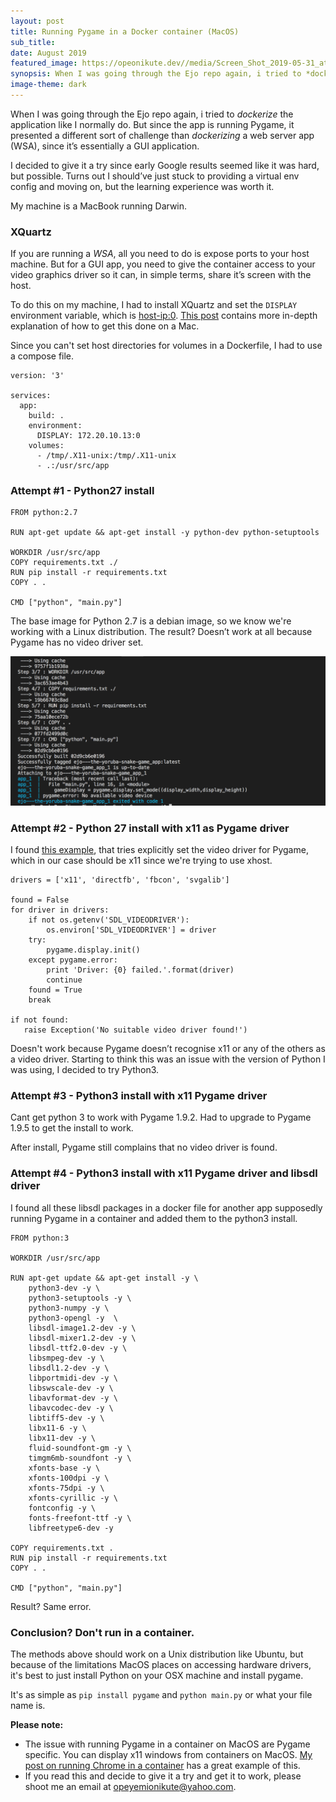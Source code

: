 ```yaml
---
layout: post
title: Running Pygame in a Docker container (MacOS)
sub_title: 
date: August 2019
featured_image: https://opeonikute.dev//media/Screen_Shot_2019-05-31_at_09-548f6c6f-d375-44d3-b794-845e5e2a0041.23.51.png
synopsis: When I was going through the Ejo repo again, i tried to *dockerize* the application like I normally do.
image-theme: dark
---
```


When I was going through the Ejo repo again, i tried to *dockerize* the application like I normally do. But since the app is running Pygame, it presented a different sort of challenge than *dockerizing* a web server app (WSA), since it’s essentially a GUI application.

I decided to give it a try since early Google results seemed like it was hard, but possible. Turns out I should’ve just stuck to providing a virtual env config and moving on, but the learning experience was worth it.

My machine is a MacBook running Darwin.

### XQuartz

If you are running a *WSA*, all you need to do is expose ports to your host machine. But for a GUI app, you need to give the container access to your video graphics driver so it can, in simple terms, share it’s screen with the host.

To do this on my machine, I had to install XQuartz and set the `DISPLAY` environment variable, which is <host-ip:0>.  [This post](https://sourabhbajaj.com/blog/2017/02/07/gui-applications-docker-mac/) contains more in-depth explanation of how to get this done on a Mac.

Since you can't set host directories for volumes in a Dockerfile, I had to use a compose file.

    version: '3'
    
    services:
      app:
        build: .
        environment:
          DISPLAY: 172.20.10.13:0
        volumes:
          - /tmp/.X11-unix:/tmp/.X11-unix
          - .:/usr/src/app

### Attempt #1 - Python27 install

    FROM python:2.7
    
    RUN apt-get update && apt-get install -y python-dev python-setuptools
    
    WORKDIR /usr/src/app
    COPY requirements.txt ./
    RUN pip install -r requirements.txt
    COPY . .
    
    CMD ["python", "main.py"]

The base image for Python 2.7 is a debian image, so we know we're working with a Linux distribution. The result? Doesn’t work at all because Pygame has no video driver set. 

![](/media/Screen_Shot_2019-05-31_at_09-548f6c6f-d375-44d3-b794-845e5e2a0041.23.51.png)

### Attempt #2 - Python 27 install with x11 as Pygame driver

I found [this example](http://www.karoltomala.com/blog/?p=679), that tries explicitly set the video driver for Pygame, which in our case should be x11 since we're trying to use xhost. 

    drivers = ['x11', 'directfb', 'fbcon', 'svgalib']
    
    found = False
    for driver in drivers:
        if not os.getenv('SDL_VIDEODRIVER'):
            os.environ['SDL_VIDEODRIVER'] = driver
        try:
            pygame.display.init()
        except pygame.error:
            print 'Driver: {0} failed.'.format(driver)
            continue
        found = True
        break
    
    if not found:
       raise Exception('No suitable video driver found!')

Doesn't work because Pygame doesn’t recognise x11 or any of the others as a video driver. Starting to think this was an issue with the version of Python I was using, I decided to try Python3.

### Attempt #3 - Python3 install with x11 Pygame driver

Cant get python 3 to work with Pygame 1.9.2. Had to upgrade to Pygame 1.9.5 to get the install to work.

After install, Pygame still complains that no video driver is found.

### Attempt #4 - Python3 install with x11 Pygame driver and libsdl driver

I found all these libsdl packages in a docker file for another app supposedly running Pygame in a container and added them to the python3 install. 

    FROM python:3
    
    WORKDIR /usr/src/app
    
    RUN apt-get update && apt-get install -y \
        python3-dev -y \ 
        python3-setuptools -y \ 
        python3-numpy -y \ 
        python3-opengl -y  \ 
        libsdl-image1.2-dev -y \ 
        libsdl-mixer1.2-dev -y \ 
        libsdl-ttf2.0-dev -y \ 
        libsmpeg-dev -y \ 
        libsdl1.2-dev -y \ 
        libportmidi-dev -y \ 
        libswscale-dev -y \ 
        libavformat-dev -y \ 
        libavcodec-dev -y \ 
        libtiff5-dev -y \ 
        libx11-6 -y \ 
        libx11-dev -y \ 
        fluid-soundfont-gm -y \ 
        timgm6mb-soundfont -y \ 
        xfonts-base -y \ 
        xfonts-100dpi -y \ 
        xfonts-75dpi -y \ 
        xfonts-cyrillic -y \ 
        fontconfig -y \ 
        fonts-freefont-ttf -y \ 
        libfreetype6-dev -y 
    
    COPY requirements.txt .
    RUN pip install -r requirements.txt
    COPY . .
    
    CMD ["python", "main.py"]

Result? Same error.

### Conclusion? Don't run in a container.

The methods above should work on a Unix distribution like Ubuntu, but because of the limitations MacOS places on accessing hardware drivers, it's best to just install Python on your OSX machine and install pygame. 

It's as simple as `pip install pygame` and `python main.py` or what your file name is.

**Please note:**

- The issue with running Pygame in a container on MacOS are Pygame specific. You can display x11 windows from containers on MacOS. [My post on running Chrome in a container](https://opeonikute.dev/posts/running-chrome-in-a-container) has a great example of this.
- If you read this and decide to give it a try and get it to work, please shoot me an email at [opeyemionikute@yahoo.com](mailto:opeyemionikute@yahoo.com).